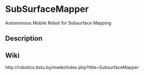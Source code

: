 SubSurfaceMapper
================

Autonomous Mobile Robot for Subsurface Mapping

<h2>Description</h2>


<h2>Wiki</h2>
http://robotics.bstu.by/mwiki/index.php?title=SubsurfaceMapper

